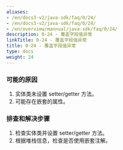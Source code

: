 ```yaml
---
aliases:
- /en/docs3-v2/java-sdk/faq/0/24/
- /en/docs3-v2/java-sdk/faq/0/24/
- /en/overview/mannual/java-sdk/faq/0/24/
description: 0-24 - 覆盖字段值异常
linkTitle: 0-24 - 覆盖字段值异常
title: 0-24 - 覆盖字段值异常
type: docs
weight: 24
---
```








### 可能的原因

1. 实体类未设置 setter/getter 方法。
2. 可能存在嵌套的属性。

### 排查和解决步骤

1. 检查实体类并设置 setter/getter 方法。
2. 根据堆栈信息，检查是否使用嵌套注解。
